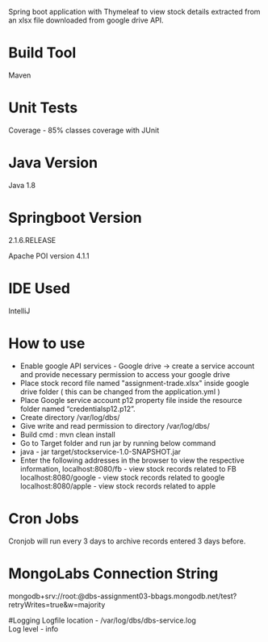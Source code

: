 Spring boot application with Thymeleaf to view stock details extracted from an xlsx file downloaded from google drive API.

# Build Tool
Maven

# Unit Tests
Coverage - 85% classes coverage with JUnit

# Java Version 
Java 1.8

# Springboot Version
2.1.6.RELEASE

Apache POI version
4.1.1

# IDE Used
IntelliJ 

# How to use 

- Enable google API services - Google drive -> create a service account and provide necessary permission to access your google drive
- Place stock record file named "assignment-trade.xlsx" inside google drive folder ( this can be changed from the application.yml )
- Place Google service account p12 property file inside the resource folder named “credentialsp12.p12”.
- Create directory /var/log/dbs/
- Give write and read permission to directory /var/log/dbs/
- Build cmd : mvn clean install 
- Go to Target folder and run jar by running below command
- java - jar target/stockservice-1.0-SNAPSHOT.jar  
- Enter the following addresses in the browser to view the respective information,
 localhost:8080/fb - view stock records related to FB
 localhost:8080/google  - view stock records related to google
 localhost:8080/apple - view stock records related to apple

# Cron Jobs
Cronjob will run every 3 days to archive records entered 3 days before.


# MongoLabs Connection String 
mongodb+srv://root:<Password>@dbs-assignment03-bbags.mongodb.net/test?retryWrites=true&w=majority


#Logging
Logfile location - /var/log/dbs/dbs-service.log 	
Log level - info





